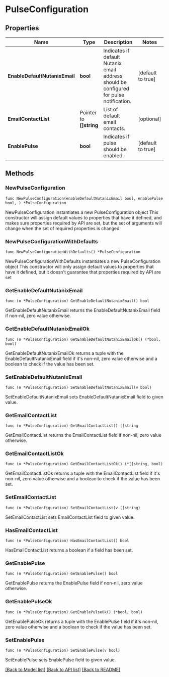 # PulseConfiguration

## Properties

Name | Type | Description | Notes
------------ | ------------- | ------------- | -------------
**EnableDefaultNutanixEmail** | **bool** | Indicates if default Nutanix email address should be configured for pulse notification.  | [default to true]
**EmailContactList** | Pointer to **[]string** | List of default email contacts. | [optional] 
**EnablePulse** | **bool** | Indicates if pulse should be enabled. | [default to true]

## Methods

### NewPulseConfiguration

`func NewPulseConfiguration(enableDefaultNutanixEmail bool, enablePulse bool, ) *PulseConfiguration`

NewPulseConfiguration instantiates a new PulseConfiguration object
This constructor will assign default values to properties that have it defined,
and makes sure properties required by API are set, but the set of arguments
will change when the set of required properties is changed

### NewPulseConfigurationWithDefaults

`func NewPulseConfigurationWithDefaults() *PulseConfiguration`

NewPulseConfigurationWithDefaults instantiates a new PulseConfiguration object
This constructor will only assign default values to properties that have it defined,
but it doesn't guarantee that properties required by API are set

### GetEnableDefaultNutanixEmail

`func (o *PulseConfiguration) GetEnableDefaultNutanixEmail() bool`

GetEnableDefaultNutanixEmail returns the EnableDefaultNutanixEmail field if non-nil, zero value otherwise.

### GetEnableDefaultNutanixEmailOk

`func (o *PulseConfiguration) GetEnableDefaultNutanixEmailOk() (*bool, bool)`

GetEnableDefaultNutanixEmailOk returns a tuple with the EnableDefaultNutanixEmail field if it's non-nil, zero value otherwise
and a boolean to check if the value has been set.

### SetEnableDefaultNutanixEmail

`func (o *PulseConfiguration) SetEnableDefaultNutanixEmail(v bool)`

SetEnableDefaultNutanixEmail sets EnableDefaultNutanixEmail field to given value.


### GetEmailContactList

`func (o *PulseConfiguration) GetEmailContactList() []string`

GetEmailContactList returns the EmailContactList field if non-nil, zero value otherwise.

### GetEmailContactListOk

`func (o *PulseConfiguration) GetEmailContactListOk() (*[]string, bool)`

GetEmailContactListOk returns a tuple with the EmailContactList field if it's non-nil, zero value otherwise
and a boolean to check if the value has been set.

### SetEmailContactList

`func (o *PulseConfiguration) SetEmailContactList(v []string)`

SetEmailContactList sets EmailContactList field to given value.

### HasEmailContactList

`func (o *PulseConfiguration) HasEmailContactList() bool`

HasEmailContactList returns a boolean if a field has been set.

### GetEnablePulse

`func (o *PulseConfiguration) GetEnablePulse() bool`

GetEnablePulse returns the EnablePulse field if non-nil, zero value otherwise.

### GetEnablePulseOk

`func (o *PulseConfiguration) GetEnablePulseOk() (*bool, bool)`

GetEnablePulseOk returns a tuple with the EnablePulse field if it's non-nil, zero value otherwise
and a boolean to check if the value has been set.

### SetEnablePulse

`func (o *PulseConfiguration) SetEnablePulse(v bool)`

SetEnablePulse sets EnablePulse field to given value.



[[Back to Model list]](../README.md#documentation-for-models) [[Back to API list]](../README.md#documentation-for-api-endpoints) [[Back to README]](../README.md)


